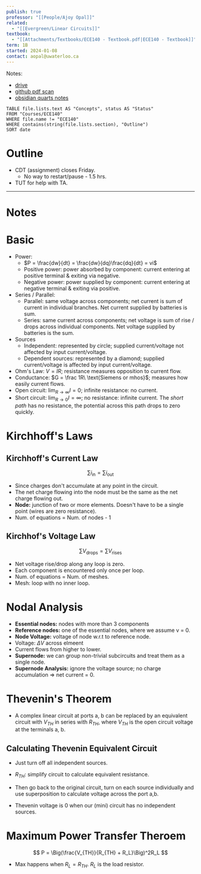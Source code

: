 ```yaml
---
publish: true
professor: "[[People/Ajoy Opal]]"
related:
  - "[[Evergreen/Linear Circuits]]"
textbook:
  - "[[Attachments/Textbooks/ECE140 - Textbook.pdf|ECE140 - Textbook]]"
term: 1B
started: 2024-01-08
contact: aopal@uwaterloo.ca
---
```


Notes:
- [drive](https://drive.google.com/drive/u/0/folders/1fGmtzygVaaSLMCMvG7Zcj_iHa5eRCEEd)
- [github pdf scan](https://github.com/aaronabraham311/Notes/blob/master/1B/140_Notes.pdf)
- [obsidian quarts notes](https://stevengong.co/notes/Linear-Circuits)


```dataview
TABLE file.lists.text AS "Concepts", status AS "Status"
FROM "Courses/ECE140"
WHERE file.name != "ECE140"
WHERE contains(string(file.lists.section), "Outline")
SORT date
```

# Outline
- CDT (assignment) closes Friday.
	- No way to restart/pause - 1.5 hrs.
- TUT for help with TA.

---
# Notes

# Basic
- Power:
	- $P = \frac{dw}{dt} = \frac{dw}{dq}\frac{dq}{dt} = vi$
	- Positive power: power absorbed by component: current entering at positive terminal & exiting via negative.
	- Negative power: power supplied by component: current entering at negative terminal & exiting via positive.
- Series / Parallel:
	- Parallel: same voltage across components; net current is sum of current in individual branches. Net current supplied by batteries is sum.
	- Series: same current across components; net voltage is sum of rise / drops across individual components. Net voltage supplied by batteries is the sum.
- Sources
	- Independent: represented by circle; supplied current/voltage not affected by input current/voltage.
	- Dependent sources: represented by a diamond; supplied current/voltage is affected by input current/voltage.
- Ohm's Law: $V = IR$; resistance measures opposition to current flow.
- Conductance: $G = \frac 1R\ \text{Siemens or mhos}$; measures how easily current flows.
- Open circuit: $\lim_{R\to \infty} I = 0$; infinite resistance: no current.
- Short circuit: $\lim_{R\to 0} I = \infty$; no resistance: infinite current. The _short path_ has no resistance, the potential across this path drops to zero quickly.

# Kirchhoff's Laws
## Kirchhoff's Current Law
$$
\sum i_{\text{in}} = \sum i_{\text{out}}
$$
- Since charges don't accumulate at any point in the circuit.
- The net charge flowing into the node must be the same as the net charge flowing out.
- **Node:** junction of two or more elements. Doesn't have to be a single point (wires are zero resistance).
- Num. of equations = Num. of nodes - 1
## Kirchhof's Voltage Law
$$
\sum V_{\text{drops}} = \sum V_{\text{rises}}
$$
- Net voltage rise/drop along any loop is zero.
- Each component is encountered only once per loop.
- Num. of equations = Num. of meshes.
- Mesh: loop with no inner loop.

# Nodal Analysis
- **Essential nodes:** nodes with more than 3 components
- **Reference nodes:** one of the essential nodes, where we assume v = 0.
- **Node Voltage:** voltage of node w.r.t to reference node.
- Voltage: $\Delta V$ across elmeent
- Current flows from higher to lower.
- **Supernode:** we can group non-trivial subcircuits and treat them as a single node.
- **Supernode Analysis:** ignore the voltage source; no charge accumulation => net current = 0.

# Thevenin's Theorem
- A complex linear circuit at ports a, b can be replaced by an equivalent circuit with $V_{TH}$ in series with $R_{TH}$, where $V_{TH}$ is the open circuit voltage at the terminals a, b.
## Calculating Thevenin Equivalent Circuit
- Just turn off all independent sources.
- $R_{TH}:$ simplify circuit to calculate equivalent resistance.
- Then go back to the original circuit, turn on each source individually and use superposition to calculate voltage across the port a,b.

- Thevenin voltage is 0 when our (mini) circuit has no independent sources.

# Maximum Power Transfer Theroem
$$
P = \Big(\frac{V_{TH}}{R_{TH} + R_L}\Big)^2R_L
$$
- Max happens when $R_{L} = R_{TH}$. $R_L$ is the load resistor.